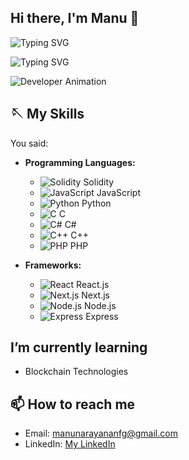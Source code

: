 
## Hi there, I'm Manu 🌟

![Typing SVG](https://readme-typing-svg.herokuapp.com?font=Courier+New&color=%23FFFFFF&size=20&lines=Blockchain+Enthusiast;Full+Stack+Developer;Always+learning+new+things!)

![Typing SVG](https://readme-typing-svg.herokuapp.com?font=Courier+New&color=%23FFFFFF&size=20&lines=Blockchain+Enthusiast;Full+Stack+Developer;Always+learning+new+things!)

![Developer Animation](https://media.giphy.com/media/qgQUggAC3Pfv687qPC/giphy.gif)

## 🪡 My Skills


You said:
- **Programming Languages:**
  - ![Solidity](https://img.icons8.com/color/48/000000/solidity.png) Solidity
  - ![JavaScript](https://img.icons8.com/color/48/000000/javascript.png) JavaScript
  - ![Python](https://img.icons8.com/color/48/000000/python.png) Python
  - ![C](https://img.icons8.com/color/48/000000/c-programming.png) C
  - ![C#](https://img.icons8.com/color/48/000000/c-sharp-logo.png) C#
  - ![C++](https://img.icons8.com/color/48/000000/c-plus-plus-logo.png) C++
  - ![PHP](https://img.icons8.com/officel/48/000000/php-logo.png) PHP

- **Frameworks:**
  - ![React](https://img.icons8.com/color/48/000000/react-native.png) React.js
  - ![Next.js](https://img.icons8.com/color/48/000000/nextjs.png) Next.js
  - ![Node.js](https://img.icons8.com/color/48/000000/nodejs.png) Node.js
  - ![Express](https://img.icons8.com/color/48/000000/express.png) Express



<!--- **Blockchain Technologies:** Ethereum, -->

<!--## 🔭 I’m currently working on
- Contributing to blockchain projects -->

##  I’m currently learning
- Blockchain Technologies

<!-- ## 👯 I’m looking to collaborate on
- Blockchain-based projects
- Open-source initiatives -->

<!-- ## 🤔 I’m looking for help with
- Understanding zero-knowledge proofs
- Optimizing smart contract gas usage -->

<!--## 💬 Ask me about
- Blockchain technology
- Web3 development-->

## 📫 How to reach me
- Email: [manunarayananfg@gmail.com](manunarayananfg@gmail.com)
- LinkedIn: [My LinkedIn](https://www.linkedin.com/in/manu-narayanan07/)



